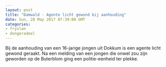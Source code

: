 ```yaml
---
layout: post
title: "Damwald - Agente licht gewond bij aanhouding"
date: Sun, 28 May 2017 07:39:00 GMT
categories: 
- fryslan 
- dongeradeel 
---
```


Bij de aanhouding van een 16-jarige jongen uit Dokkum is een agente licht gewond geraakt. Na een melding van een jongen die onwel zou zijn geworden op de Buterblom ging een politie-eenheid ter plekke.
